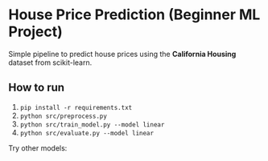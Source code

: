 # House Price Prediction (Beginner ML Project)

Simple pipeline to predict house prices using the **California Housing** dataset from scikit-learn.

## How to run
1) `pip install -r requirements.txt`  
2) `python src/preprocess.py`  
3) `python src/train_model.py --model linear`  
4) `python src/evaluate.py --model linear`

Try other models:
